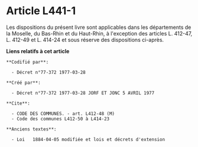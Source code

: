 # Article L441-1

Les dispositions du présent livre sont applicables dans les départements de la Moselle, du Bas-Rhin et du Haut-Rhin, à
l'exception des articles L. 412-47, L. 412-49 et L. 414-24 et sous réserve des dispositions ci-après.

**Liens relatifs à cet article**

	**Codifié par**:

	  - Décret n°77-372 1977-03-28

	**Créé par**:

	  - Décret n°77-372 1977-03-28 JORF ET JONC 5 AVRIL 1977

	**Cite**:

	  - CODE DES COMMUNES. - art. L412-48 (M)
	  - Code des communes L412-50 à L414-23

	**Anciens textes**:

	  - Loi   1884-04-05 modifiée et lois et décrets d'extension
